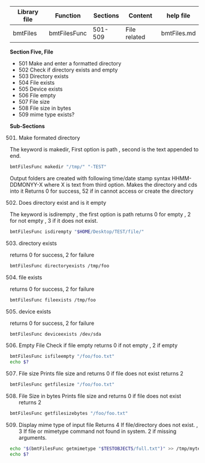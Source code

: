| Library file | Function | Sections | Content | help file|
| ---- | ---- | ---- | ---- | ---- |
|  bmtFiles | bmtFilesFunc | 501-509 | File related | bmtFiles.md |

**Section Five,  File**

* 501 Make and enter a formatted directory
* 502 Check if directory exists and empty
* 503 Directory exists
* 504 File exists
* 505 Device exists
* 506 File empty
* 507 File size 
* 508 File size in bytes
* 509 mime  type exists?

**Sub-Sections**

501) Make formated directory

The keyword is makedir, First option is path , second is the text 
appended to end.

```sh
bmtFilesFunc makedir "/tmp/" "-TEST"
```

Output folders are created with following time/date stamp syntax 
HHMM-DDMONYY-X where X is text from third option. 
Makes the directory and cds into it
Returns 0 for success, 52 if in cannot access or create the directory
  
502) Does directory exist and is it empty

The keyword is isdirempty , the first option is path returns 0 for empty
 , 2 for not empty , 3 if it does not exist.

```sh
bmtFilesFunc isdirempty "$HOME/Desktop/TEST/file/"
```

503) directory exists

returns 0 for success, 2 for failure

```sh
bmtFilesFunc directoryexists /tmp/foo
```

504) file exists

returns 0 for success, 2 for failure

```sh
bmtFilesFunc fileexists /tmp/foo
```

505) device exists

returns 0 for success, 2 for failure

```sh
bmtFilesFunc deviceexists /dev/sda
```

506) Empty File
Check if file empty
returns 0 if not empty , 2 if empty

```sh
bmtFilesFunc isfileempty "/foo/foo.txt"
echo $?
```

507) File size 
Prints file size and returns 0 if file does not exist returns 2
```sh
bmtFilesFunc getfilesize "/foo/foo.txt"
```

508) File Size in bytes 
Prints file size and returns 0 if file does not exist returns 2
```sh
bmtFilesFunc getfilesizebytes "/foo/foo.txt"
```

509) Display mime type of input file
Returns 4 If file/directory does not exist. , 3 If file or mimetype command not found in system.
2 if missing arguments.

```sh
echo "$(bmtFilesFunc getmimetype "$TESTOBJECTS/full.txt")" >> /tmp/mytempfile123.txt
echo $?
```
